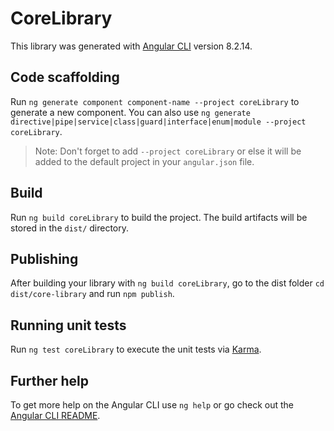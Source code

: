 # CoreLibrary

This library was generated with [Angular CLI](https://github.com/angular/angular-cli) version 8.2.14.

## Code scaffolding

Run `ng generate component component-name --project coreLibrary` to generate a new component. You can also use `ng generate directive|pipe|service|class|guard|interface|enum|module --project coreLibrary`.
> Note: Don't forget to add `--project coreLibrary` or else it will be added to the default project in your `angular.json` file. 

## Build

Run `ng build coreLibrary` to build the project. The build artifacts will be stored in the `dist/` directory.

## Publishing

After building your library with `ng build coreLibrary`, go to the dist folder `cd dist/core-library` and run `npm publish`.

## Running unit tests

Run `ng test coreLibrary` to execute the unit tests via [Karma](https://karma-runner.github.io).

## Further help

To get more help on the Angular CLI use `ng help` or go check out the [Angular CLI README](https://github.com/angular/angular-cli/blob/master/README.md).
